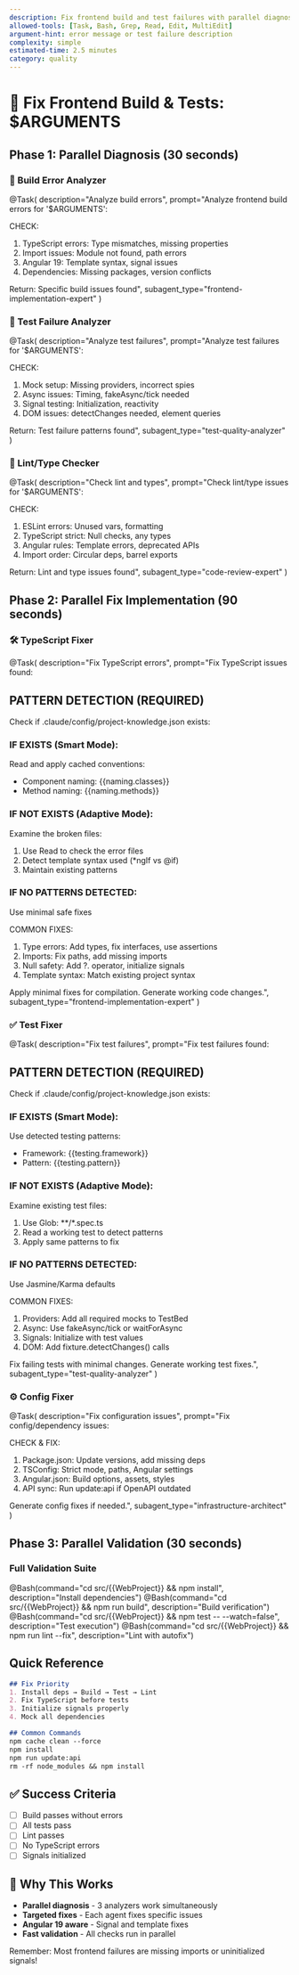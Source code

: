 ```yaml
---
description: Fix frontend build and test failures with parallel diagnosis
allowed-tools: [Task, Bash, Grep, Read, Edit, MultiEdit]
argument-hint: error message or test failure description
complexity: simple
estimated-time: 2.5 minutes
category: quality
---
```


# 🔧 Fix Frontend Build & Tests: $ARGUMENTS

## Phase 1: Parallel Diagnosis (30 seconds)

### 🔨 Build Error Analyzer
@Task(
  description="Analyze build errors",
  prompt="Analyze frontend build errors for '$ARGUMENTS':
  
  CHECK:
  1. TypeScript errors: Type mismatches, missing properties
  2. Import issues: Module not found, path errors
  3. Angular 19: Template syntax, signal issues
  4. Dependencies: Missing packages, version conflicts
  
  Return: Specific build issues found",
  subagent_type="frontend-implementation-expert"
)

### 🧪 Test Failure Analyzer
@Task(
  description="Analyze test failures",
  prompt="Analyze test failures for '$ARGUMENTS':
  
  CHECK:
  1. Mock setup: Missing providers, incorrect spies
  2. Async issues: Timing, fakeAsync/tick needed
  3. Signal testing: Initialization, reactivity
  4. DOM issues: detectChanges needed, element queries
  
  Return: Test failure patterns found",
  subagent_type="test-quality-analyzer"
)

### 📝 Lint/Type Checker
@Task(
  description="Check lint and types",
  prompt="Check lint/type issues for '$ARGUMENTS':
  
  CHECK:
  1. ESLint errors: Unused vars, formatting
  2. TypeScript strict: Null checks, any types
  3. Angular rules: Template errors, deprecated APIs
  4. Import order: Circular deps, barrel exports
  
  Return: Lint and type issues found",
  subagent_type="code-review-expert"
)

## Phase 2: Parallel Fix Implementation (90 seconds)

### 🛠️ TypeScript Fixer
@Task(
  description="Fix TypeScript errors",
  prompt="Fix TypeScript issues found:

  ## PATTERN DETECTION (REQUIRED)

  Check if .claude/config/project-knowledge.json exists:

  ### IF EXISTS (Smart Mode):
  Read and apply cached conventions:
  - Component naming: {{naming.classes}}
  - Method naming: {{naming.methods}}

  ### IF NOT EXISTS (Adaptive Mode):
  Examine the broken files:
  1. Use Read to check the error files
  2. Detect template syntax used (*ngIf vs @if)
  3. Maintain existing patterns

  ### IF NO PATTERNS DETECTED:
  Use minimal safe fixes

  COMMON FIXES:
  1. Type errors: Add types, fix interfaces, use assertions
  2. Imports: Fix paths, add missing imports
  3. Null safety: Add ?. operator, initialize signals
  4. Template syntax: Match existing project syntax

  Apply minimal fixes for compilation.
  Generate working code changes.",
  subagent_type="frontend-implementation-expert"
)

### ✅ Test Fixer
@Task(
  description="Fix test failures",
  prompt="Fix test failures found:

  ## PATTERN DETECTION (REQUIRED)

  Check if .claude/config/project-knowledge.json exists:

  ### IF EXISTS (Smart Mode):
  Use detected testing patterns:
  - Framework: {{testing.framework}}
  - Pattern: {{testing.pattern}}

  ### IF NOT EXISTS (Adaptive Mode):
  Examine existing test files:
  1. Use Glob: **/*.spec.ts
  2. Read a working test to detect patterns
  3. Apply same patterns to fix

  ### IF NO PATTERNS DETECTED:
  Use Jasmine/Karma defaults

  COMMON FIXES:
  1. Providers: Add all required mocks to TestBed
  2. Async: Use fakeAsync/tick or waitForAsync
  3. Signals: Initialize with test values
  4. DOM: Add fixture.detectChanges() calls

  Fix failing tests with minimal changes.
  Generate working test fixes.",
  subagent_type="test-quality-analyzer"
)

### ⚙️ Config Fixer
@Task(
  description="Fix configuration issues",
  prompt="Fix config/dependency issues:
  
  CHECK & FIX:
  1. Package.json: Update versions, add missing deps
  2. TSConfig: Strict mode, paths, Angular settings
  3. Angular.json: Build options, assets, styles
  4. API sync: Run update:api if OpenAPI outdated
  
  Generate config fixes if needed.",
  subagent_type="infrastructure-architect"
)

## Phase 3: Parallel Validation (30 seconds)

### Full Validation Suite
@Bash(command="cd src/{{WebProject}} && npm install", description="Install dependencies")
@Bash(command="cd src/{{WebProject}} && npm run build", description="Build verification")
@Bash(command="cd src/{{WebProject}} && npm test -- --watch=false", description="Test execution")
@Bash(command="cd src/{{WebProject}} && npm run lint --fix", description="Lint with autofix")

## Quick Reference

```markdown
## Fix Priority
1. Install deps → Build → Test → Lint
2. Fix TypeScript before tests
3. Initialize signals properly
4. Mock all dependencies

## Common Commands
npm cache clean --force
npm install
npm run update:api
rm -rf node_modules && npm install
```

## ✅ Success Criteria
- [ ] Build passes without errors
- [ ] All tests pass
- [ ] Lint passes
- [ ] No TypeScript errors
- [ ] Signals initialized

## 🎯 Why This Works
- **Parallel diagnosis** - 3 analyzers work simultaneously
- **Targeted fixes** - Each agent fixes specific issues
- **Angular 19 aware** - Signal and template fixes
- **Fast validation** - All checks run in parallel

Remember: Most frontend failures are missing imports or uninitialized signals!